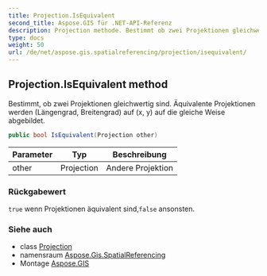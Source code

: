 ```yaml
---
title: Projection.IsEquivalent
second_title: Aspose.GIS für .NET-API-Referenz
description: Projection methode. Bestimmt ob zwei Projektionen gleichwertig sind. Äquivalente Projektionen werden Längengrad Breitengrad auf x y auf die gleiche Weise abgebildet.
type: docs
weight: 50
url: /de/net/aspose.gis.spatialreferencing/projection/isequivalent/
---
```

## Projection.IsEquivalent method

Bestimmt, ob zwei Projektionen gleichwertig sind. Äquivalente Projektionen werden (Längengrad, Breitengrad) auf (x, y) auf die gleiche Weise abgebildet.

```csharp
public bool IsEquivalent(Projection other)
```

| Parameter | Typ | Beschreibung |
| --- | --- | --- |
| other | Projection | Andere Projektion |

### Rückgabewert

`true` wenn Projektionen äquivalent sind,`false` ansonsten.

### Siehe auch

* class [Projection](../)
* namensraum [Aspose.Gis.SpatialReferencing](../../projection/)
* Montage [Aspose.GIS](../../../)



